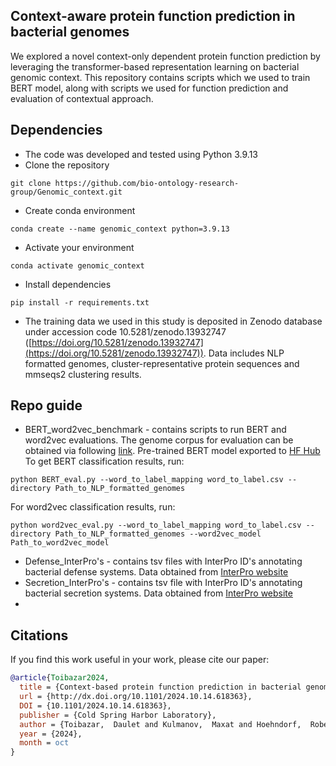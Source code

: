 ## Context-aware protein function prediction in bacterial genomes

We explored a novel context-only dependent protein function prediction by leveraging the transformer-based representation learning on bacterial genomic context. This repository contains scripts which we used to train BERT model, along with scripts we used for function prediction and evaluation of contextual approach.

## Dependencies
* The code was developed and tested using Python 3.9.13
* Clone the repository
```terminal
git clone https://github.com/bio-ontology-research-group/Genomic_context.git
```
* Create conda environment
```terminal
conda create --name genomic_context python=3.9.13
```
* Activate your environment
```terminal
conda activate genomic_context
```
* Install dependencies
```terminal
pip install -r requirements.txt
```
* The training data we used in this study is deposited in Zenodo database under accession code 10.5281/zenodo.13932747 ([https://doi.org/10.5281/zenodo.13932747](https://doi.org/10.5281/zenodo.13932747)). Data includes NLP formatted genomes, cluster-representative protein sequences and mmseqs2 clustering results.


## Repo guide
- BERT_word2vec_benchmark - contains scripts to run BERT and word2vec evaluations. The genome corpus for evaluation can be obtained via following [link](https://doi.org/10.5281/zenodo.7047944). Pre-trained BERT model exported to [HF Hub](https://huggingface.co/Dauka-transformers/BERT_word2vec)
To get BERT classification results, run:
```terminal
python BERT_eval.py --word_to_label_mapping word_to_label.csv --directory Path_to_NLP_formatted_genomes
```
For word2vec classification results, run:
```terminal
python word2vec_eval.py --word_to_label_mapping word_to_label.csv --directory Path_to_NLP_formatted_genomes --word2vec_model Path_to_word2vec_model
```

- Defense_InterPro's - contains tsv files with InterPro ID's annotating bacterial defense systems. Data obtained from [InterPro website](https://www.ebi.ac.uk/interpro/entry/InterPro/#table)
- Secretion_InterPro's - contains tsv file with InterPro ID's annotating bacterial secretion systems. Data obtained from [InterPro website](https://www.ebi.ac.uk/interpro/entry/InterPro/#table)
- 
## Citations

If you find this work useful in your work, please cite our paper:
```bibtex
@article{Toibazar2024,
  title = {Context-based protein function prediction in bacterial genomes},
  url = {http://dx.doi.org/10.1101/2024.10.14.618363},
  DOI = {10.1101/2024.10.14.618363},
  publisher = {Cold Spring Harbor Laboratory},
  author = {Toibazar,  Daulet and Kulmanov,  Maxat and Hoehndorf,  Robert},
  year = {2024},
  month = oct 
}
```
